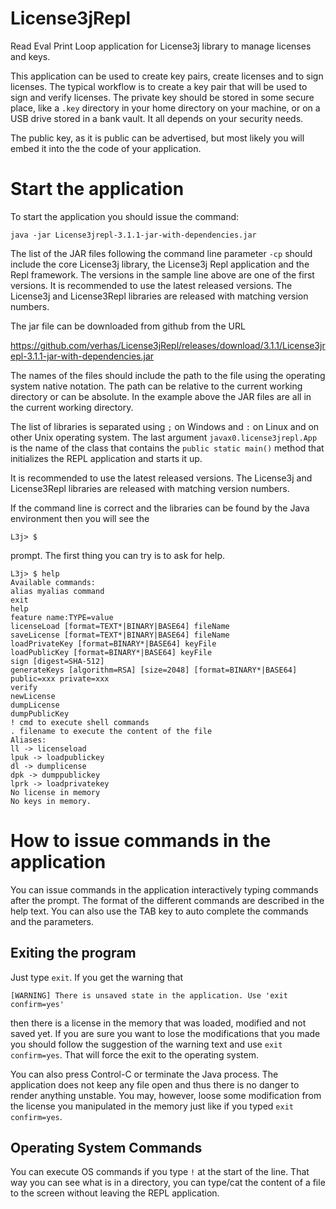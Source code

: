 # License3jRepl

Read Eval Print Loop application for License3j library to manage
licenses and keys.

This application can be used to create key pairs, create licenses and to
sign licenses. The typical workflow is to create a key pair that will be
used to sign and verify licenses. The private key should be stored in
some secure place, like a `.key` directory in your home directory on
your machine, or on a USB drive stored in a bank vault. It all depends
on your security needs.

The public key, as it is public can be advertised, but most likely you
will embed it into the the code of your application.

# Start the application

To start the application you should issue the command:

```
java -jar License3jrepl-3.1.1-jar-with-dependencies.jar
```

The list of the JAR files following the command line parameter `-cp`
should include the core License3j library, the License3j Repl
application and the Repl framework. The versions in the sample line
above are one of the first versions. It is recommended to use the latest
released versions. The License3j and License3Repl libraries are released
with matching version numbers.

The jar file can be downloaded from github from the URL

https://github.com/verhas/License3jRepl/releases/download/3.1.1/License3jrepl-3.1.1-jar-with-dependencies.jar

The names of the files should include the path to the file using the
operating system native notation. The path can be relative to the
current working directory or can be absolute. In the example above the
JAR files are all in the current working directory.

The list of libraries is separated using `;` on Windows and `:` on Linux
and on other Unix operating system. The last argument
`javax0.license3jrepl.App` is the name of the class that contains the
`public static main()` method that initializes the REPL application and
starts it up.

It is recommended to use the latest released versions. The License3j and
License3Repl libraries are released with matching version numbers.

If the command line is correct and the libraries can be found by the
Java environment then you will see the

```
L3j> $
```

prompt. The first thing you can try is to ask for help.

```
L3j> $ help
Available commands:
alias myalias command
exit
help
feature name:TYPE=value
licenseLoad [format=TEXT*|BINARY|BASE64] fileName
saveLicense [format=TEXT*|BINARY|BASE64] fileName
loadPrivateKey [format=BINARY*|BASE64] keyFile
loadPublicKey [format=BINARY*|BASE64] keyFile
sign [digest=SHA-512]
generateKeys [algorithm=RSA] [size=2048] [format=BINARY*|BASE64] public=xxx private=xxx
verify
newLicense
dumpLicense
dumpPublicKey
! cmd to execute shell commands
. filename to execute the content of the file
Aliases:
ll -> licenseload
lpuk -> loadpublickey
dl -> dumplicense
dpk -> dumppublickey
lprk -> loadprivatekey
No license in memory
No keys in memory.
```

# How to issue commands in the application

You can issue commands in the application interactively typing commands
after the prompt. The format of the different commands are described in
the help text. You can also use the TAB key to auto complete the
commands and the parameters.

## Exiting the program

Just type `exit`. If you get the warning that

```
[WARNING] There is unsaved state in the application. Use 'exit confirm=yes'
```

then there is a license in the memory that was loaded, modified and not
saved yet. If you are sure you want to lose the modifications that you
made you should follow the suggestion of the warning text and use `exit
confirm=yes`. That will force the exit to the operating system.

You can also press Control-C or terminate the Java process. The
application does not keep any file open and thus there is no danger to
render anything unstable. You may, however, loose some modification from
the license you manipulated in the memory just like if you typed `exit
confirm=yes`.

## Operating System Commands

You can execute OS commands if you type `!` at the start of the line.
That way you can see what is in a directory, you can type/cat the
content of a file to the screen without leaving the REPL application.
